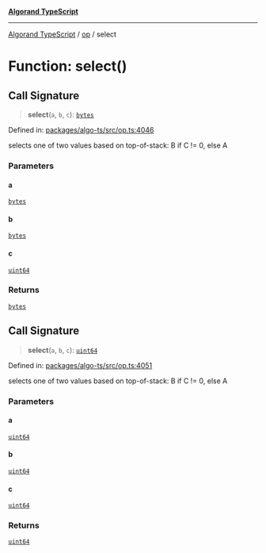 [**Algorand TypeScript**](../../README.md)

***

[Algorand TypeScript](../../modules.md) / [op](../README.md) / select

# Function: select()

## Call Signature

> **select**(`a`, `b`, `c`): [`bytes`](../../index/type-aliases/bytes.md)

Defined in: [packages/algo-ts/src/op.ts:4046](https://github.com/algorandfoundation/puya-ts/blob/main/packages/algo-ts/src/op.ts#L4046)

selects one of two values based on top-of-stack: B if C != 0, else A

### Parameters

#### a

[`bytes`](../../index/type-aliases/bytes.md)

#### b

[`bytes`](../../index/type-aliases/bytes.md)

#### c

[`uint64`](../../index/type-aliases/uint64.md)

### Returns

[`bytes`](../../index/type-aliases/bytes.md)

## Call Signature

> **select**(`a`, `b`, `c`): [`uint64`](../../index/type-aliases/uint64.md)

Defined in: [packages/algo-ts/src/op.ts:4051](https://github.com/algorandfoundation/puya-ts/blob/main/packages/algo-ts/src/op.ts#L4051)

selects one of two values based on top-of-stack: B if C != 0, else A

### Parameters

#### a

[`uint64`](../../index/type-aliases/uint64.md)

#### b

[`uint64`](../../index/type-aliases/uint64.md)

#### c

[`uint64`](../../index/type-aliases/uint64.md)

### Returns

[`uint64`](../../index/type-aliases/uint64.md)
